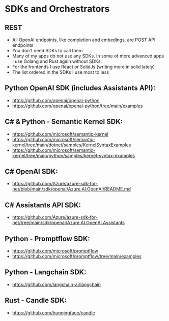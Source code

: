 # SDKs and Orchestrators

## REST

- All OpenAI endpoints, like completion and embedings, are POST API endpoints 
- You don't need SDKs to call them
- Many of my apps do not use any SDKs. In some of more advanced apps I use Golang and Rust again without SDKs.
- For the frontends I use React or SolidJs (writing more in solid lately)
- The list ordered in the SDKs I use most to less

## Python OpenAI SDK (includes Assistants API):

- https://github.com/openai/openai-python
- https://github.com/openai/openai-python/tree/main/examples

## C# & Python - Semantic Kernel SDK:

- https://github.com/microsoft/semantic-kernel
- https://github.com/microsoft/semantic-kernel/tree/main/dotnet/samples/KernelSyntaxExamples
- https://github.com/microsoft/semantic-kernel/tree/main/python/samples/kernel-syntax-examples

## C# OpenAI SDK:

- https://github.com/Azure/azure-sdk-for-net/blob/main/sdk/openai/Azure.AI.OpenAI/README.md

## C# Assistants API SDK:

- https://github.com/Azure/azure-sdk-for-net/tree/main/sdk/openai/Azure.AI.OpenAI.Assistants

## Python - Promptflow SDK:

- https://github.com/microsoft/promptflow
- https://github.com/microsoft/promptflow/tree/main/examples

## Python - Langchain SDK:

- https://github.com/langchain-ai/langchain

## Rust - Candle SDK:

- https://github.com/huggingface/candle
